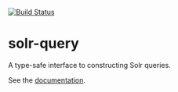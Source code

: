 [![Build Status](https://travis-ci.org/Sentenai/solr-query.svg?branch=master)](https://travis-ci.org/Sentenai/solr-query)

# solr-query

A type-safe interface to constructing Solr queries.

See the [documentation](http://sentenai.github.io/solr-query/).
